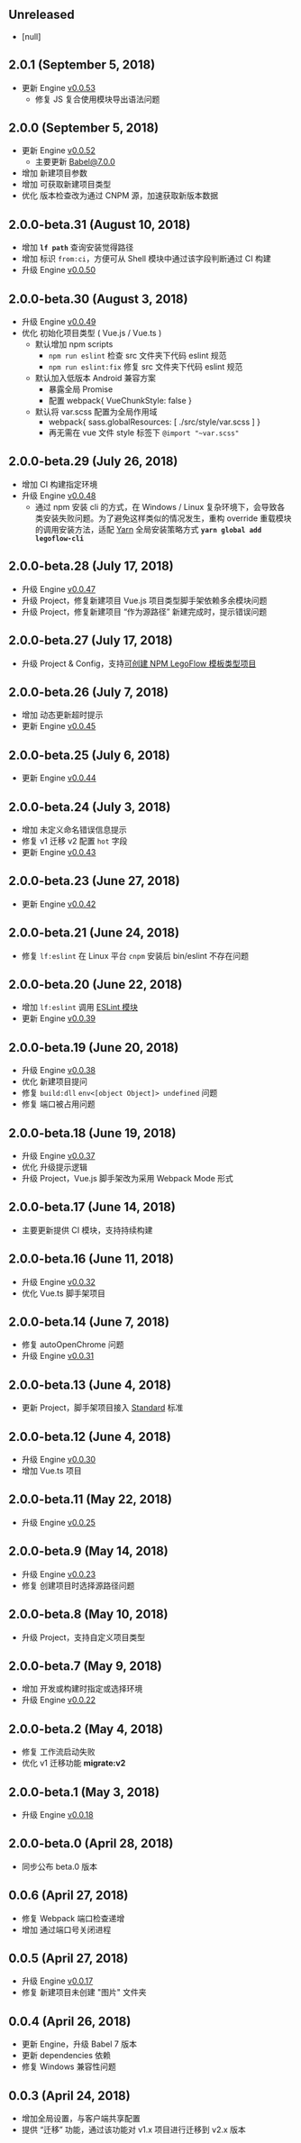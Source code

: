 ## Unreleased

* [null]

## 2.0.1 (September 5, 2018)

* 更新 Engine [v0.0.53](https://github.com/legoflow/engine/blob/master/CHANGELOG.md#0053-september-5-2018)
    * 修复 JS 复合使用模块导出语法问题

## 2.0.0 (September 5, 2018)

* 更新 Engine [v0.0.52](https://github.com/legoflow/engine/blob/master/CHANGELOG.md#0052-september-5-2018)
    * 主要更新 Babel@7.0.0
* 增加 新建项目参数
* 增加 可获取新建项目类型
* 优化 版本检查改为通过 CNPM 源，加速获取新版本数据

## 2.0.0-beta.31 (August 10, 2018)

* 增加 **`lf path`** 查询安装觉得路径
* 增加 标识 `from:ci`，方便可从 Shell 模块中通过该字段判断通过 CI 构建
* 升级 Engine [v0.0.50](https://github.com/legoflow/engine/blob/master/CHANGELOG.md#0050-august-9-2018)

## 2.0.0-beta.30 (August 3, 2018)

* 升级 Engine [v0.0.49](https://github.com/legoflow/engine/blob/master/CHANGELOG.md#0049-august-3-2018)
* 优化 初始化项目类型 ( Vue.js / Vue.ts )
    * 默认增加 npm scripts
        * `npm run eslint` 检查 src 文件夹下代码 eslint 规范
        * `npm run eslint:fix` 修复 src 文件夹下代码 eslint 规范
    * 默认加入低版本 Android 兼容方案
        * 暴露全局 Promise
        * 配置 webpack{ VueChunkStyle: false }
    * 默认将 var.scss 配置为全局作用域
        * webpack{ sass.globalResources: [ ./src/style/var.scss ] }
        * 再无需在 vue 文件 style 标签下 `@import "~var.scss"`

## 2.0.0-beta.29 (July 26, 2018)

* 增加 CI 构建指定环境
* 升级 Engine [v0.0.48](https://github.com/legoflow/engine/blob/master/CHANGELOG.md#0048-july-26-2018)
    * 通过 npm 安装 cli 的方式，在 Windows / Linux 复杂环境下，会导致各类安装失败问题。为了避免这样类似的情况发生，重构 override 重载模块的调用安装方法，适配 [Yarn](https://yarnpkg.com/zh-Hans/) 全局安装策略方式 **`yarn global add legoflow-cli`**

## 2.0.0-beta.28 (July 17, 2018)

* 升级 Engine [v0.0.47](https://github.com/legoflow/engine/blob/master/CHANGELOG.md#0047-july-20-2018)
* 升级 Project，修复新建项目 Vue.js 项目类型脚手架依赖多余模块问题
* 升级 Project，修复新建项目 “作为源路径” 新建完成时，提示错误问题

## 2.0.0-beta.27 (July 17, 2018)

* 升级 Project & Config，支持[可创建 NPM LegoFlow 模板类型项目](https://legoflow.com/wiki/#%E8%87%AA%E5%AE%9A%E4%B9%89-npm-%E4%BB%93%E5%BA%93%E6%A8%A1%E6%9D%BF%E7%B1%BB%E5%9E%8B)

## 2.0.0-beta.26 (July 7, 2018)

* 增加 动态更新超时提示
* 更新 Engine [v0.0.45](https://github.com/legoflow/engine/blob/master/CHANGELOG.md#0045-july-9-2018)

## 2.0.0-beta.25 (July 6, 2018)

* 更新 Engine [v0.0.44](https://github.com/legoflow/engine/blob/master/CHANGELOG.md#0044-july-6-2018)

## 2.0.0-beta.24 (July 3, 2018)

* 增加 未定义命名错误信息提示
* 修复 v1 迁移 v2 配置 `hot` 字段
* 更新 Engine [v0.0.43](https://github.com/legoflow/engine/blob/master/CHANGELOG.md#0043-july-3-2018)

## 2.0.0-beta.23 (June 27, 2018)

* 更新 Engine [v0.0.42](https://github.com/legoflow/engine/blob/master/CHANGELOG.md#0042-june-27-2018)

## 2.0.0-beta.21 (June 24, 2018)

* 修复 `lf:eslint` 在 Linux 平台 `cnpm` 安装后 bin/eslint 不存在问题

## 2.0.0-beta.20 (June 22, 2018)

* 增加 `lf:eslint` 调用 [ESLint 模块](http://eslint.cn/docs/user-guide/command-line-interface)
* 更新 Engine [v0.0.39](https://github.com/legoflow/engine/blob/master/CHANGELOG.md#0039-june-22-2018)

## 2.0.0-beta.19 (June 20, 2018)

* 升级 Engine [v0.0.38](https://github.com/legoflow/engine/blob/master/CHANGELOG.md#0038-june-20-2018)
* 优化 新建项目提问
* 修复 `build:dll` `env<[object Object]> undefined` 问题
* 修复 端口被占用问题

## 2.0.0-beta.18 (June 19, 2018)

* 升级 Engine [v0.0.37](https://github.com/legoflow/engine/blob/master/CHANGELOG.md#0037-june-19-2018)
* 优化 升级提示逻辑
* 升级 Project，Vue.js 脚手架改为采用 Webpack Mode 形式

## 2.0.0-beta.17 (June 14, 2018)

* 主要更新提供 CI 模块，支持持续构建

## 2.0.0-beta.16 (June 11, 2018)

* 升级 Engine [v0.0.32](https://github.com/legoflow/engine/blob/master/CHANGELOG.md#0032-june-11-2018)
* 优化 Vue.ts 脚手架项目

## 2.0.0-beta.14 (June 7, 2018)

* 修复 autoOpenChrome 问题
* 升级 Engine [v0.0.31](https://github.com/legoflow/engine/blob/master/CHANGELOG.md#0031-june-7-2018)

## 2.0.0-beta.13 (June 4, 2018)

* 更新 Project，脚手架项目接入 [Standard](https://standardjs.com/rules-zhcn.html) 标准

## 2.0.0-beta.12 (June 4, 2018)

* 升级 Engine [v0.0.30](https://github.com/legoflow/engine/blob/master/CHANGELOG.md#0030-june-4-2018)
* 增加 Vue.ts 项目

## 2.0.0-beta.11 (May 22, 2018)

* 升级 Engine [v0.0.25](https://github.com/legoflow/engine/blob/master/CHANGELOG.md#0025-may-22-2018)

## 2.0.0-beta.9 (May 14, 2018)

* 升级 Engine [v0.0.23](https://github.com/legoflow/engine/blob/master/CHANGELOG.md#0023-may-14-2018)
* 修复 创建项目时选择源路径问题

## 2.0.0-beta.8 (May 10, 2018)

* 升级 Project，支持自定义项目类型

## 2.0.0-beta.7 (May 9, 2018)

* 增加 开发或构建时指定或选择环境
* 升级 Engine [v0.0.22](https://github.com/legoflow/engine/blob/master/CHANGELOG.md#0022-may-9-2018)

## 2.0.0-beta.2 (May 4, 2018)

* 修复 工作流启动失败
* 优化 v1 迁移功能 **migrate:v2**

## 2.0.0-beta.1 (May 3, 2018)

* 升级 Engine [v0.0.18](https://github.com/legoflow/engine/blob/master/CHANGELOG.md#0018-may-3-2018)

## 2.0.0-beta.0 (April 28, 2018)

* 同步公布 beta.0 版本

## 0.0.6 (April 27, 2018)

* 修复 Webpack 端口检查递增
* 增加 通过端口号关闭进程

## 0.0.5 (April 27, 2018)

* 升级 Engine [v0.0.17](https://github.com/legoflow/engine/blob/master/CHANGELOG.md#0017-april-27-2018)
* 修复 新建项目未创建 "图片" 文件夹

## 0.0.4 (April 26, 2018)

* 更新 Engine，升级 Babel 7 版本
* 更新 dependencies 依赖
* 修复 Windows 兼容性问题

## 0.0.3 (April 24, 2018)

* 增加全局设置，与客户端共享配置
* 提供 “迁移” 功能，通过该功能对 v1.x 项目进行迁移到 v2.x 版本

